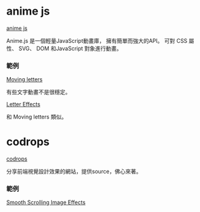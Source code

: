 # anime js
[anime js](https://www.animejs.cn/)

Anime.js 是一個輕量JavaScript動畫庫， 擁有簡單而強大的API。 可對 CSS 屬性、 SVG、 DOM 和JavaScript 對象進行動畫。

### 範例

[Moving letters](https://tobiasahlin.com/moving-letters/)

有些文字動畫不是很穩定。

[Letter Effects](https://tympanus.net/Development/LetterEffects/)

和 Moving letters 類似。



# codrops
[codrops](https://tympanus.net/codrops/)

分享前端視覺設計效果的網站，提供source，佛心來著。

### 範例

[Smooth Scrolling Image Effects](https://tympanus.net/Development/SmoothScrollingImageEffects/)
